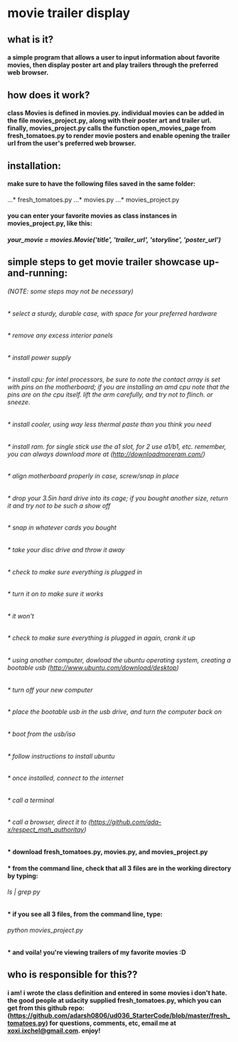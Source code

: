 # movie trailer display

## what is it?
#### a simple program that allows a user to input information about favorite movies, then display poster art and play trailers through the preferred web browser.

## how does it work?
#### class Movies is defined in movies.py. individual movies can be added in the file movies_project.py, along with their poster art and trailer url. finally, movies_project.py calls the function open_movies_page  from fresh_tomatoes.py to render movie posters and enable opening the trailer url from the user's preferred web browser. 
## installation:
#### make sure to have the following files saved in the same folder:
...* fresh_tomatoes.py
...* movies.py
...* movies_project.py
#### you can enter your favorite movies as class instances in movies_project.py, like this:
##### your_movie = movies.Movie('title', 'trailer_url', 'storyline', 'poster_url')

## simple steps to get movie trailer showcase up-and-running:
###### (NOTE: some steps may not be necessary)
###### * select a sturdy, durable case, with space for your preferred hardware
###### * remove any excess interior panels
###### * install power supply
###### * install cpu: for intel processors, be sure to note the contact array is set with pins on the motherboard; if you are installing an amd cpu note that the pins are on the cpu itself. lift the arm carefully, and try not to flinch. or sneeze.
###### * install cooler, using way less thermal paste than you think you need
###### * install ram. for single stick use the a1 slot, for 2 use a1/b1, etc. remember, you can always download more at (http://downloadmoreram.com/)
###### * align motherboard properly in case, screw/snap in place
###### * drop your 3.5in hard drive into its cage; if you bought another size, return it and try not to be such a show off
###### * snap in whatever cards you bought 
###### * take your disc drive and throw it away
###### * check to make sure everything is plugged in
###### * turn it on to make sure it works
###### * it won't
###### * check to make sure everything is plugged in again, crank it up
###### * using another computer, dowload the ubuntu operating system, creating a bootable usb (http://www.ubuntu.com/download/desktop)
###### * turn off your new computer
###### * place the bootable usb in the usb drive, and turn the computer back on
###### * boot from the usb/iso
###### * follow instructions to install ubuntu
###### * once installed, connect to the internet
###### * call a terminal
###### * call a browser, direct it to (https://github.com/ada-x/respect_mah_authoritay)
#### * download fresh_tomatoes.py, movies.py, and movies_project.py
#### * from the command line, check that all 3 files are in the working directory by typing: 
###### ls | grep py 
#### * if you see all 3 files, from the command line, type: 
###### python movies_project.py
#### * and voila! you're viewing trailers of my favorite movies :D


## who is responsible for this??
#### i am! i wrote the class definition and entered in some movies i don't hate. the good people at udacity supplied fresh_tomatoes.py, which you can get from this github repo: (https://github.com/adarsh0806/ud036_StarterCode/blob/master/fresh_tomatoes.py) for questions, comments, etc, email me at xoxi.ixchel@gmail.com. enjoy!


